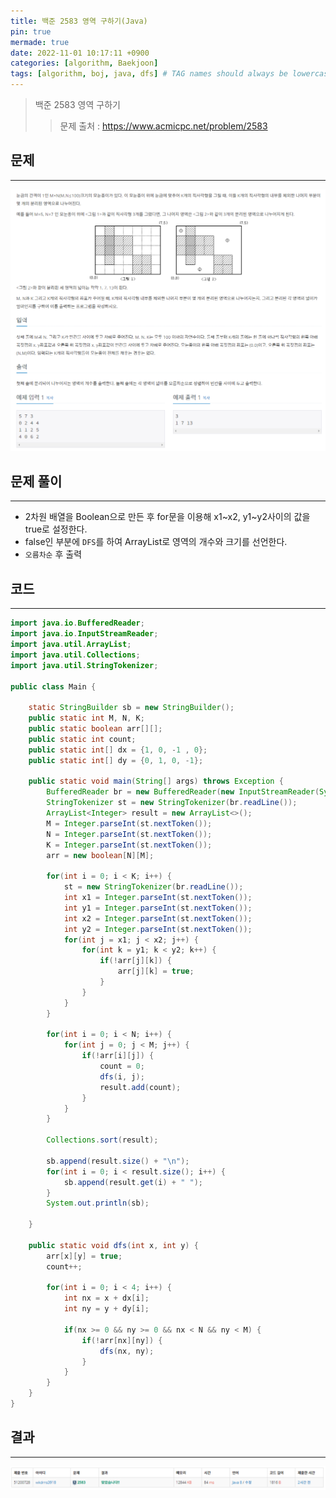 ```yaml
---
title: 백준 2583 영역 구하기(Java)
pin: true
mermade: true
date: 2022-11-01 10:17:11 +0900
categories: [algorithm, Baekjoon]
tags: [algorithm, boj, java, dfs] # TAG names should always be lowercase
---
```

>백준 2583 영역 구하기
>> 문제 출처 : <https://www.acmicpc.net/problem/2583>


## 문제
---
![백준](/assets/img/BOJ/2583.PNG)

## 문제 풀이
---
- 2차원 배열을 Boolean으로 만든 후 for문을 이용해 x1~x2, y1~y2사이의 값을 true로 설정한다.
- false인 부분에 ```DFS```를 하여 ArrayList로 영역의 개수와 크기를 선언한다.
- ```오름차순``` 후 출력

## 코드
---
```java
import java.io.BufferedReader;
import java.io.InputStreamReader;
import java.util.ArrayList;
import java.util.Collections;
import java.util.StringTokenizer;

public class Main {
	
	static StringBuilder sb = new StringBuilder();
	public static int M, N, K;
	public static boolean arr[][];
	public static int count;
	public static int[] dx = {1, 0, -1 , 0};
	public static int[] dy = {0, 1, 0, -1};
	
	public static void main(String[] args) throws Exception {
		BufferedReader br = new BufferedReader(new InputStreamReader(System.in));
		StringTokenizer st = new StringTokenizer(br.readLine());
		ArrayList<Integer> result = new ArrayList<>();
		M = Integer.parseInt(st.nextToken());
		N = Integer.parseInt(st.nextToken());
		K = Integer.parseInt(st.nextToken());
		arr = new boolean[N][M];
		
		for(int i = 0; i < K; i++) {
			st = new StringTokenizer(br.readLine());
			int x1 = Integer.parseInt(st.nextToken());
			int y1 = Integer.parseInt(st.nextToken());
			int x2 = Integer.parseInt(st.nextToken());
			int y2 = Integer.parseInt(st.nextToken());
			for(int j = x1; j < x2; j++) {
				for(int k = y1; k < y2; k++) {
					if(!arr[j][k]) {						
						arr[j][k] = true;					
					}
				}
			}
		}
		
		for(int i = 0; i < N; i++) {
			for(int j = 0; j < M; j++) {
				if(!arr[i][j]) {
					count = 0;
					dfs(i, j);	
					result.add(count);
				}						
			}
		}
		
		Collections.sort(result);
		
		sb.append(result.size() + "\n");
		for(int i = 0; i < result.size(); i++) {
			sb.append(result.get(i) + " ");
		}
		System.out.println(sb);
		
	}

	public static void dfs(int x, int y) {
		arr[x][y] = true;
		count++;
		
		for(int i = 0; i < 4; i++) {
			int nx = x + dx[i];
			int ny = y + dy[i];
			
			if(nx >= 0 && ny >= 0 && nx < N && ny < M) {
				if(!arr[nx][ny]) {
					dfs(nx, ny);	
				}			
			}
		}
	}
}

```

## 결과
---
![백준](/assets/img/BOJ/2583_result.PNG)